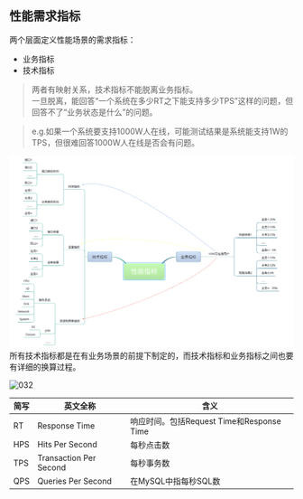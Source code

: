 ## 性能需求指标
两个层面定义性能场景的需求指标：  
* 业务指标
* 技术指标
> 两者有映射关系，技术指标不能脱离业务指标。  
一旦脱离，能回答“一个系统在多少RT之下能支持多少TPS”这样的问题，但回答不了“业务状态是什么”的问题。  

> e.g.如果一个系统要支持1000W人在线，可能测试结果是系统能支持1W的TPS，但很难回答1000W人在线是否会有问题。  

![031](https://github.com/zhengxiaoyu59/Notes/blob/master/%E6%80%A7%E8%83%BD%E6%B5%8B%E8%AF%95%E5%AE%9E%E6%88%9830%E8%AE%B2/images/031.png?raw=true)  
所有技术指标都是在有业务场景的前提下制定的，而技术指标和业务指标之间也要有详细的换算过程。  

![032](https://github.com/zhengxiaoyu59/Notes/blob/master/%E6%80%A7%E8%83%BD%E6%B5%8B%E8%AF%95%E5%AE%9E%E6%88%9830%E8%AE%B2/images/032.jpg?raw=true)  

|简写|英文全称|含义|
|--|--|--|
|RT|Response Time|响应时间。包括Request Time和Response Time|
|HPS|Hits Per Second|每秒点击数|
|TPS|Transaction Per Second|每秒事务数|
|QPS|Queries Per Second|在MySQL中指每秒SQL数|
